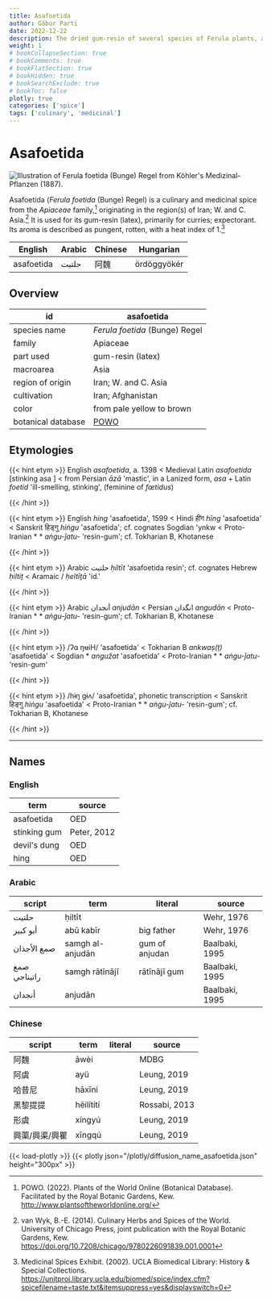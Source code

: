 ```yaml
---
title: Asafoetida
author: Gábor Parti
date: 2022-12-22
description: The dried gum-resin of several species of Ferula plants, also known as hing; devil's dung.
weight: 1
# bookCollapseSection: true
# bookComments: true
# bookFlatSection: true
# bookHidden: true
# bookSearchExclude: true
# bookToc: false
plotly: true
categories: ['spice']
tags: ['culinary', 'medicinal']
---
```


# Asafoetida

![Illustration of *Ferula foetida* (Bunge) Regel from Köhler's Medizinal-Pflanzen (1887).](/images/kohler/asafoetida.png)

Asafoetida (*Ferula foetida* (Bunge) Regel) is a culinary and medicinal spice from the *Apiaceae* family,[^powo] originating in the region(s) of Iran; W. and C. Asia.[^van_wyk_culinary_2014] It is used for its gum-resin (latex), primarily for curries; expectorant. Its aroma is described as pungent, rotten, with a heat index of 1.[^ucla_medicinal_2002]

|  English |Arabic|Chinese| Hungarian |
|----------|------|-------|-----------|
|asafoetida| حلتیت|   阿魏  |ördöggyökér|

## Overview

|        id        |                     asafoetida                    |
|------------------|---------------------------------------------------|
|   species name   |           *Ferula foetida* (Bunge) Regel          |
|      family      |                      Apiaceae                     |
|     part used    |                 gum-resin (latex)                 |
|     macroarea    |                        Asia                       |
| region of origin |                Iran; W. and C. Asia               |
|    cultivation   |                 Iran; Afghanistan                 |
|       color      |             from pale yellow to brown             |
|botanical database|[POWO](https://powo.science.kew.org/taxon/842277-1)|

## Etymologies

{{< hint etym >}}
English *asafoetida*, a. 1398 < Medieval Latin *asafoetida* [stinking asa ] < from Persian *āzā* 'mastic', in a Lanized form, *asa* + Latin *foetid* 'ill-smelling, stinking', (feminine of *fœtidus*)

{{< /hint >}}

{{< hint etym >}}
English *hing* 'asafoetida', 1599 < Hindi हींग *hīng* 'asafoetida' < Sanskrit हिङ्गु *hiṅgu* 'asafoetida'; cf. cognates Sogdian 'ynkw < Proto-Iranian * * *aṅgu-ǰatu-* 'resin-gum'; cf. Tokharian B, Khotanese

{{< /hint >}}

{{< hint etym >}}
Arabic حلتيت *ḥiltīt* 'asafoetida resin'; cf. cognates Hebrew *ḥiltiṯ* < Aramaic / *ḥeltīṯā* 'id.'

{{< /hint >}}

{{< hint etym >}}
Arabic أنجدان *anjudān* < Persian انگدان *angudān* < Proto-Iranian * * *aṅgu-ǰatu-* 'resin-gum'; cf. Tokharian B, Khotanese

{{< /hint >}}

{{< hint etym >}}
/ʔɑ ŋʉiH/ 'asafoetida' < Tokharian B *ankwaṣ(ṭ)* 'asafoetida' < Sogdian * *angužat* 'asafoetida' < Proto-Iranian * * *aṅgu-ǰatu-* 'resin-gum'

{{< /hint >}}

{{< hint etym >}}
/hɨŋ ɡɨʌ/ 'asafoetida', phonetic transcription < Sanskrit हिङ्गु *hiṅgu* 'asafoetida' < Proto-Iranian * * *aṅgu-ǰatu-* 'resin-gum'; cf. Tokharian B, Khotanese

{{< /hint >}}

***

## Names

### English

|    term    |   source  |
|------------|-----------|
| asafoetida |    OED    |
|stinking gum|Peter, 2012|
|devil's dung|    OED    |
|    hing    |    OED    |

### Arabic

|   script   |      term      |    literal   |    source    |
|------------|----------------|--------------|--------------|
|    حلتیت   |     ḥiltīt     |              |  Wehr, 1976  |
|  أبو كبير  |    abū kabīr   |  big father  |  Wehr, 1976  |
| صمغ الأجذان|samgh al-anjudān|gum of anjudan|Baalbaki, 1995|
|صمغ راتيناجي| samgh rātīnājī | rātīnājī gum |Baalbaki, 1995|
|   أنجدان   |     anjudān    |              |Baalbaki, 1995|

### Chinese

| script |   term   |literal|    source   |
|--------|----------|-------|-------------|
|   阿魏   |   āwèi   |       |     MDBG    |
|   阿虞   |    ayü   |       | Leung, 2019 |
|   哈昔尼  |  hāxīní  |       | Leung, 2019 |
|  黑黎提提  |hēilítí​tí|       |Rossabi, 2013|
|   形虞   |  xíngyú  |       | Leung, 2019 |
|興蕖/興渠/興瞿|  xīngqú  |       | Leung, 2019 |

{{< load-plotly >}}
{{< plotly json="/plotly/diffusion_name_asafoetida.json" height="300px" >}}

[^powo]: POWO. (2022). Plants of the World Online (Botanical Database). Facilitated by the Royal Botanic Gardens, Kew. http://www.plantsoftheworldonline.org/
[^van_wyk_culinary_2014]: van Wyk, B.-E. (2014). Culinary Herbs and Spices of the World. University of Chicago Press, joint publication with the Royal Botanic Gardens, Kew. https://doi.org/10.7208/chicago/9780226091839.001.0001
[^ucla_medicinal_2002]: Medicinal Spices Exhibit. (2002). UCLA Biomedical Library: History & Special Collections. https://unitproj.library.ucla.edu/biomed/spice/index.cfm?spicefilename=taste.txt&itemsuppress=yes&displayswitch=0

